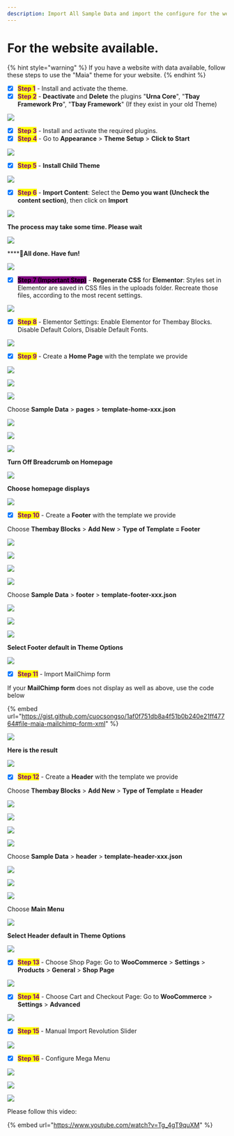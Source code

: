 ```yaml
---
description: Import All Sample Data and import the configure for the website available.
---
```


# For the website available.

{% hint style="warning" %}
If you have a website with data available, follow these steps to use the "Maia" theme for your website.
{% endhint %}

* [x] <mark style="color:purple;">**Step 1**</mark> - Install and activate the theme.
* [x] <mark style="color:purple;">**Step 2**</mark> - **Deactivate** and **Delete** the plugins "**Urna Core**", "**Tbay Framework Pro**", "**Tbay Framework**" (If they exist in your old Theme)

![](../.gitbook/assets/import-data1-delete-plugin.png)

* [x] <mark style="color:purple;">**Step 3**</mark> - Install and activate the required plugins.
* [x] <mark style="color:purple;">**Step 4**</mark> - Go to **Appearance** > **Theme Setup** > **Click to Start**

![](../.gitbook/assets/import-setup-1.png)

* [x] <mark style="color:purple;">**Step 5**</mark> - **Install Child Theme**

![](<../.gitbook/assets/import-setup-2 (1).png>)

* [x] <mark style="color:purple;">**Step 6**</mark> - **Import Content**: Select the **Demo you want (Uncheck the content section)**, then click on **Import**

![](../.gitbook/assets/import-setup-3.png)

**The process may take some time. Please wait**

![](../.gitbook/assets/import-setup-4.png)

****:tada:**All done. Have fun!**

![](../.gitbook/assets/import-setup-5.png)

* [x] <mark style="background-color:purple;">**Step 7 (Important Step)**</mark> - **Regenerate CSS** for **Elementor**: Styles set in Elementor are saved in CSS files in the uploads folder. Recreate those files, according to the most recent settings.

![](../.gitbook/assets/import-data-fix3.png)

* [x] <mark style="color:purple;">**Step 8**</mark> - Elementor Settings: Enable Elementor for Thembay Blocks. Disable Default Colors, Disable Default Fonts.

![](<../.gitbook/assets/demo-content-2-2 (1).png>)

* [x] <mark style="color:purple;">**Step 9**</mark> - Create a **Home Page** with the template we provide

![](../.gitbook/assets/import-data-step7-1.png)

![](../.gitbook/assets/import-data-step7-2.png)

![](../.gitbook/assets/import-data-step7-3.png)

Choose **Sample Data** > **pages** > **template-home-xxx.json**

![](../.gitbook/assets/import-data-step7-4.png)

![](../.gitbook/assets/import-data-step7-5.png)

![](../.gitbook/assets/import-data-step7-6.png)

**Turn Off Breadcrumb on Homepage**

![](../.gitbook/assets/import-data-step7-8.png)

**Choose homepage displays**

![](../.gitbook/assets/import-data-step7-7.png)

* [x] <mark style="color:purple;">**Step 10**</mark> - Create a **Footer** with the template we provide

Choose **Thembay Blocks** > **Add New** > **Type of Template = Footer**

![](../.gitbook/assets/import-data-footer-1.png)

![](../.gitbook/assets/import-data-footer-2.png)

![](../.gitbook/assets/import-data-step8-2.png)

![](../.gitbook/assets/import-data-step7-3.png)

Choose **Sample Data** > **footer** > **template-footer-xxx.json**

![](../.gitbook/assets/import-data-step8-4.png)

![](../.gitbook/assets/import-data-step8-5.png)

![](../.gitbook/assets/import-data-step8-6.png)

**Select Footer default in Theme Options**

![](../.gitbook/assets/import-data-step8-8.png)

* [x] <mark style="color:purple;">**Step 11**</mark> - Import MailChimp form

If your **MailChimp form** does not display as well as above, use the code below

{% embed url="https://gist.github.com/cuocsongso/1af0f751db8a4f51b0b240e21ff47764#file-maia-mailchimp-form-xml" %}

![](../.gitbook/assets/import-data-step9-2.png)

**Here is the result**

![](../.gitbook/assets/mail-chimp.png)

* [x] <mark style="color:purple;">**Step 12**</mark> - Create a **Header** with the template we provide

Choose **Thembay Blocks** > **Add New** > **Type of Template = Header**

![](../.gitbook/assets/import-data-header-1.png)

![](../.gitbook/assets/import-data-header-2.png)

![](../.gitbook/assets/import-data-step8-2.png)

![](../.gitbook/assets/import-data-step7-3.png)

Choose **Sample Data** > **header** > **template-header-xxx.json**

![](../.gitbook/assets/import-data-step10-4.png)

![](../.gitbook/assets/import-data-step10-5.png)

![](../.gitbook/assets/import-data-step10-6.png)

Choose **Main Menu**

![](../.gitbook/assets/import-data-step10-7.png)

**Select Header default in Theme Options**

![](../.gitbook/assets/import-data-step10-8.png)

* [x] <mark style="color:purple;">**Step 13**</mark> - Choose Shop Page: Go to **WooCommerce** > **Settings** > **Products** > **General** > **Shop Page**

![](../.gitbook/assets/import-data13.png)

* [x] <mark style="color:purple;">**Step 14**</mark> - Choose Cart and Checkout Page: Go to **WooCommerce** > **Settings** > **Advanced**

![](../.gitbook/assets/import-data15.png)

* [x] <mark style="color:purple;">**Step 15**</mark> - Manual Import Revolution Slider

![](../.gitbook/assets/import-data-step15.png)

* [x] <mark style="color:purple;">**Step 16**</mark> - Configure Mega Menu

![](../.gitbook/assets/import-data-menu-1.png)

![](../.gitbook/assets/import-data-menu-2.png)

![](../.gitbook/assets/import-data-menu-3.png)

Please follow this video:

{% embed url="https://www.youtube.com/watch?v=Tg_4gT9quXM" %}
